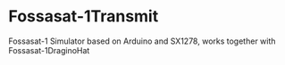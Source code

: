 # Fossasat-1Transmit
Fossasat-1 Simulator based on Arduino and SX1278, works together with Fossasat-1DraginoHat
